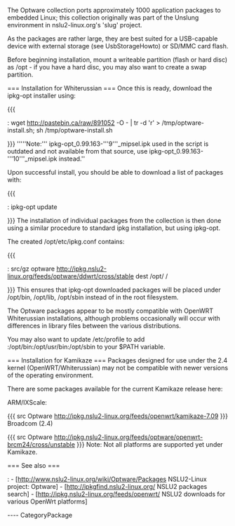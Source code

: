 The Optware collection ports approximately 1000 application packages to
embedded Linux; this collection originally was part of the Unslung
environment in nslu2-linux.org's 'slug' project.

As the packages are rather large, they are best suited for a USB-capable
device with external storage (see UsbStorageHowto) or SD/MMC card flash.

Before beginning installation, mount a writeable partition (flash or
hard disc) as /opt - if you have a hard disc, you may also want to
create a swap partition.

=== Installation for Whiterussian === Once this is ready, download the
ipkg-opt installer using:

{{{

:   wget <http://pastebin.ca/raw/891052> -O - | tr -d 'r' &gt;
    /tmp/optware-install.sh; sh /tmp/optware-install.sh

}}} '''''Note:''' ipkg-opt\_0.99.163-'''9'''\_mipsel.ipk used in the
script is outdated and not available from that source, use
ipkg-opt\_0.99.163-'''10'''\_mipsel.ipk instead.''

Upon successful install, you should be able to download a list of
packages with:

{{{

:   ipkg-opt update

}}} The installation of individual packages from the collection is then
done using a similar procedure to standard ipkg installation, but using
ipkg-opt.

The created /opt/etc/ipkg.conf contains:

{{{

:   src/gz optware
    <http://ipkg.nslu2-linux.org/feeds/optware/ddwrt/cross/stable> dest
    /opt/ /

}}} This ensures that ipkg-opt downloaded packages will be placed under
/opt/bin, /opt/lib, /opt/sbin instead of in the root filesystem.

The Optware packages appear to be mostly compatible with OpenWRT
Whiterussian installations, although problems occasionally will occur
with differences in library files between the various distributions.

You may also want to update /etc/profile to add
:/opt/bin:/opt/usr/bin:/opt/sbin to your \$PATH variable.

=== Installation for Kamikaze === Packages designed for use under the
2.4 kernel (OpenWRT/Whiterussian) may not be compatible with newer
versions of the operating environment.

There are some packages available for the current Kamikaze release here:

ARM/IXScale:

{{{ src Optware
<http://ipkg.nslu2-linux.org/feeds/openwrt/kamikaze-7.09> }}} Broadcom
(2.4)

{{{ src Optware
<http://ipkg.nslu2-linux.org/feeds/optware/openwrt-brcm24/cross/unstable>
}}} Note: Not all platforms are supported yet under Kamikaze.

=== See also ===

:   -   \[<http://www.nslu2-linux.org/wiki/Optware/Packages> NSLU2-Linux
        project: Optware\]
    -   \[<http://ipkgfind.nslu2-linux.org/> NSLU2 packages search\]
    -   \[<http://ipkg.nslu2-linux.org/feeds/openwrt/> NSLU2 downloads
        for various OpenWrt platforms\]

---- CategoryPackage
